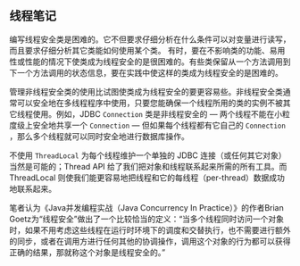 ## 线程笔记

编写线程安全类是困难的。它不但要求仔细分析在什么条件可以对变量进行读写，而且要求仔细分析其它类能如何使用某个类。 有时，要在不影响类的功能、易用性或性能的情况下使类成为线程安全的是很困难的。有些类保留从一个方法调用到下一个方法调用的状态信息，要在实践中使这样的类成为线程安全的是困难的。

管理非线程安全类的使用比试图使类成为线程安全的要更容易些。非线程安全类通常可以安全地在多线程程序中使用，只要您能确保一个线程所用的类的实例不被其它线程使用。例如，JDBC `Connection` 类是非线程安全的 — 两个线程不能在小粒度级上安全地共享一个 `Connection` — 但如果每个线程都有它自己的 `Connection` ，那么多个线程就可以同时安全地进行数据库操作。

不使用 `ThreadLocal` 为每个线程维护一个单独的 JDBC 连接（或任何其它对象）当然是可能的；Thread API 给了我们把对象和线程联系起来所需的所有工具。而 ThreadLocal 则使我们能更容易地把线程和它的每线程（per-thread）数据成功地联系起来。

笔者认为《Java并发编程实战（Java Concurrency In Practice）》的作者Brian Goetz为“线程安全”做出了一个比较恰当的定义：“当多个线程同时访问一个对象时，如果不用考虑这些线程在运行时环境下的调度和交替执行，也不需要进行额外的同步，或者在调用方进行任何其他的协调操作，调用这个对象的行为都可以获得正确的结果，那就称这个对象是线程安全的。”